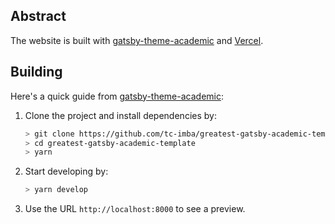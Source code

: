 ## Abstract

The website is built with [gatsby-theme-academic](https://www.npmjs.com/package/gatsby-theme-academic) and [Vercel](https://vercel.com/).

## Building

Here's a quick guide from [gatsby-theme-academic](https://www.npmjs.com/package/gatsby-theme-academic):

1. Clone the project and install dependencies by:

    ```bash
    > git clone https://github.com/tc-imba/greatest-gatsby-academic-template.git
    > cd greatest-gatsby-academic-template
    > yarn
    ```

2. Start developing by:

    ```bash
    > yarn develop
    ```

3. Use the URL `http://localhost:8000` to see a preview.
